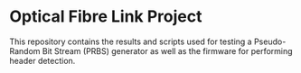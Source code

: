 # Optical Fibre Link Project

This repository contains the results and scripts used for testing a Pseudo-Random Bit Stream (PRBS) generator as well as the firmware for performing header detection.
